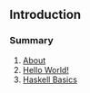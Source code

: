 ## Introduction

### Summary
1. [About](./01_about.md)
2. [Hello World!](./02_hello_world.md)
3. [Haskell Basics](./03_basics.md)
